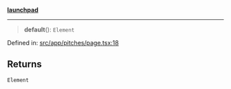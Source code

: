 [**launchpad**](index.md)

***

> **default**(): `Element`

Defined in: [src/app/pitches/page.tsx:18](https://github.com/victorbratov/launchpad/blob/35b0965dd86b05a55a9206d809917613bd599c25/src/app/pitches/page.tsx#L18)

## Returns

`Element`
